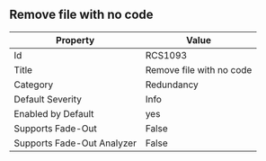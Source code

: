 ## Remove file with no code

Property | Value
--- | --- 
Id | RCS1093
Title | Remove file with no code
Category | Redundancy
Default Severity | Info
Enabled by Default | yes
Supports Fade-Out | False
Supports Fade-Out Analyzer | False
